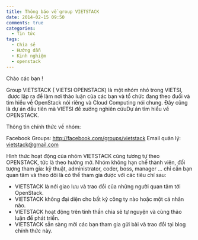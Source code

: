 ```yaml
---
title: Thông báo về group VIETSTACK
date: 2014-02-15 09:50
comments: true
categories:
  - Tin tức
tags:
  - Chia sẻ
  - Hướng dẫn
  - Kinh nghiệm
  - openstack
---
```

Chào các bạn !

Group VIETSTACK ( VIETSI OPENSTACK) là một nhóm nhỏ trong VIETSI,  được lập ra để làm nơi thảo luận của các bạn và tổ chức đang theo đuổi và tìm hiểu về OpenStack nói riêng và Cloud Computing nói chung. Đây cũng là dự án đầu tiên mà VIETSI đề xướng nghiên cứuDự án tìm hiểu về OPENSTACK.<!--more-->

Thông tin chính thức về nhóm:

Facebook Groups: http://facebook.com/groups/vietstack
Email quản lý: vietstack@gmail.com

Hình thức hoạt động của nhóm VIETSTACK cũng tương tự theo OPENSTACK, tức là theo hướng mở. Nhóm không hạn chế thành viên, đối tượng tham gia: kỹ thuật, administrator, coder, boss, manager ... chỉ cần bạn quan tâm và theo dõi là có thể tham gia được với các tiêu chí sau:
<ul>
	<li>VIETSTACK là nới giao lưu và trao đổi của những người quan tâm tới OpenStack.</li>
	<li>VIETSTACK không đại diện cho bất kỳ công ty nào hoặc một cá nhân nào.</li>
	<li>VIETSTACK hoạt động trên tinh thần chia sẻ tự nguyện và cùng thảo luận để phát triển.</li>
	<li>VIETSTACK sẵn sàng mời các bạn tham gia gửi bài và trao đổi tại blog chính thức này.</li>
</ul>
